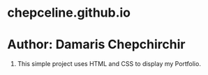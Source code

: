 # chepceline.github.io
# Author: Damaris Chepchirchir
1. This simple project uses HTML and CSS to display my Portfolio.
